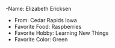 -Name: Elizabeth Ericksen
- From: Cedar Rapids Iowa
- Favorite Food: Raspberries
- Favorite Hobby: Learning New Things
- Favorite Color: Green
